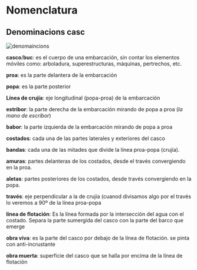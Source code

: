 # Nomenclatura

## Denominacions casc

![denomaincions](img/denominacions_buc.jpg "denominacions")

**casco**/**buc**: es el cuerpo de una embarcación, sin contar los elementos móviles como: arboladura, superestructuras, máquinas, pertrechos, etc.

**proa**: es la parte delantera de la embarcación

**popa**: es la parte posterior

**Línea de crujía**: eje longitudinal (popa-proa) de la embarcación

**estribor**: la parte derecha de la embarcación mirando de popa a proa (*la mano de escribor*)

**babor**: la parte izquierda de la embarcación mirando de popa a proa

**costados**: cada una de las partes laterales y exteriores del casco

**bandas**: cada una de las mitades que divide la línea proa-popa (crujía).

**amuras**: partes delanteras de los costados, desde el través convergiendo en la proa.

**aletas**: partes posteriores de los costados, desde través convergiendo en la popa.

**través**: eje perpendicular a la de crujía (cuanod divisamos algo por el través lo veremos a 90º de la línea proa-popa

**línea de flotación**: Es la línea formada por la intersección del agua con el costado. Separa la parte sumergida del casco con la parte del barco que emerge

**obra viva**: es la parte del casco por debajo de la línea de flotación. se pinta con anti-incrustante

**obra muerta**: superficie del casco que se halla por encima de la línea de flotación


